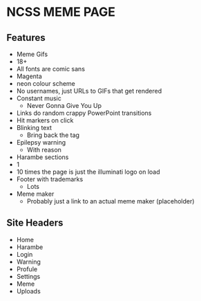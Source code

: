 # NCSS MEME PAGE
## Features
 - Meme Gifs
 - 18+
 - All fonts are comic sans
 - Magenta
 - neon colour scheme
 - No usernames, just URLs to GIFs that get rendered
 - Constant music
   - Never Gonna Give You Up
 - Links do random crappy PowerPoint transitions
 - Hit markers on click
 - Blinking text
   - Bring back the <blink> tag
 - Epilepsy warning
   - With reason
 - Harambe sections
 - 1
 - 10 times the page is just the illuminati logo on load
 - Footer with trademarks
   - Lots
 - Meme maker
   - Probably just a link to an actual meme maker (placeholder)

## Site Headers
 - Home
 - Harambe
 - Login
 - Warning
 - Profule
 - Settings
 - Meme
 - Uploads
